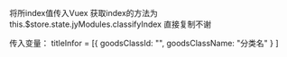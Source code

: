 将所index值传入Vuex  获取index的方法为 this.$store.state.jyModules.classifyIndex 直接复制不谢


传入变量： titleInfor = [{
            goodsClassId: "",
            goodsClassName: "分类名"
          }
          ]
